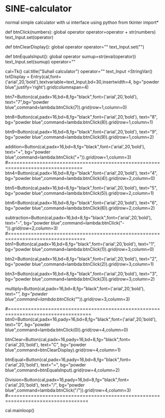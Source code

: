 # SINE-calculator
normal simple calculator with ui interface using python
from tkinter import*

def btnClick(numbers):
    global operator
    operator=operator + str(numbers)
    text_Input.set(operator)

def btnClearDisplay():
    global operator
    operator=""
    text_Input.set("")

def btnEqualsInput():
    global operator
    sumup=str(eval(operator))
    text_Input.set(sumup)
    operator=""

cal=Tk()
cal.title("Suhail calculator")
operator=""
text_Input =StringVar()
txtDisplay = Entry(cal,font=('arial',20,'bold'),textvariable=text_Input,bd=30,insertwidth=4,
                   bg="powder blue",justify='right').grid(columnspan=4)

btn7=Button(cal,padx=16,bd=8,fg="black",font=('arial',20,'bold'),
            text="7",bg="powder blue",command=lambda:btnClick(7)).grid(row=1,column=0)

btn8=Button(cal,padx=16,bd=8,fg="black",font=('arial',20,'bold'),
            text="8", bg="powder blue",command=lambda:btnClick(8)).grid(row=1,column=1)

btn9=Button(cal,padx=16,bd=8,fg="black",font=('arial',20,'bold'),
            text="9", bg="powder blue",command=lambda:btnClick(9)).grid(row=1,column=2)

addition=Button(cal,padx=16,bd=8,fg="black",font=('arial',20,'bold'),
            text="+", bg="powder blue",command=lambda:btnClick("+")).grid(row=1,column=3)
#================================================================================
btn4=Button(cal,padx=16,bd=8,fg="black",font=('arial',20,'bold'),
            text="4", bg="powder blue",command=lambda:btnClick(4)).grid(row=2,column=0)

btn5=Button(cal,padx=16,bd=8,fg="black",font=('arial',20,'bold'),
            text="5", bg="powder blue",command=lambda:btnClick(5)).grid(row=2,column=1)

btn6=Button(cal,padx=16,bd=8,fg="black",font=('arial',20,'bold'),
            text="6", bg="powder blue",command=lambda:btnClick(6)).grid(row=2,column=2)

subtraction=Button(cal,padx=16,bd=8,fg="black",font=('arial',20,'bold'),
            text="-", bg="powder blue",command=lambda:btnClick("-")).grid(row=2,column=3)
#=================================================================================
btn1=Button(cal,padx=16,bd=8,fg="black",font=('arial',20,'bold'),
            text="1", bg="powder blue",command=lambda:btnClick(1)).grid(row=3,column=0)

btn2=Button(cal,padx=16,bd=8,fg="black",font=('arial',20,'bold'),
            text="2", bg="powder blue",command=lambda:btnClick(2)).grid(row=3,column=1)

btn3=Button(cal,padx=16,bd=8,fg="black",font=('arial',20,'bold'),
            text="3", bg="powder blue",command=lambda:btnClick(3)).grid(row=3,column=2)

multiply=Button(cal,padx=16,bd=8,fg="black",font=('arial',20,'bold'),
            text="*", bg="powder blue",command=lambda:btnClick("*")).grid(row=3,column=3)

#===================================================================================
btn0=Button(cal,padx=16,pady=16,bd=8,fg="black",font=('arial',20,'bold'),
            text="0", bg="powder blue",command=lambda:btnClick(0)).grid(row=4,column=0)

btnClear=Button(cal,padx=16,pady=16,bd=8,fg="black",font=('arial',20,'bold'),
                text="C", bg="powder blue",command=btnClearDisplay).grid(row=4,column=1)

btnEqual=Button(cal,padx=16,pady=16,bd=8,fg="black",font=('arial',20,'bold'),
            text="=", bg="powder blue",command=btnEqualsInput).grid(row=4,column=2)

Division=Button(cal,padx=16,pady=16,bd=8,fg="black",font=('arial',20,'bold'),
            text="/", bg="powder blue",command=lambda:btnClick("/")).grid(row=4,column=3)
#==================================================================================



cal.mainloop()

